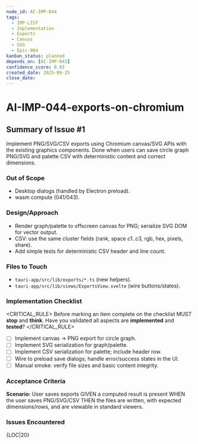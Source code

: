 ```yaml
---
node_id: AI-IMP-044
tags:
  - IMP-LIST
  - Implementation
  - Exports
  - Canvas
  - SVG
  - Epic-004
kanban_status: planned
depends_on: [AI-IMP-043]
confidence_score: 0.83
created_date: 2025-09-25
close_date:
---
```


# AI-IMP-044-exports-on-chromium

## Summary of Issue #1
Implement PNG/SVG/CSV exports using Chromium canvas/SVG APIs with the existing graphics components. Done when users can save circle graph PNG/SVG and palette CSV with deterministic content and correct dimensions.

### Out of Scope
- Desktop dialogs (handled by Electron preload).
- wasm compute (041/043).

### Design/Approach
- Render graph/palette to offscreen canvas for PNG; serialize SVG DOM for vector output.
- CSV: use the same cluster fields (rank, space c1..c3, rgb, hex, pixels, share).
- Add simple tests for deterministic CSV header and line count.

### Files to Touch
- `tauri-app/src/lib/exports/*.ts` (new helpers).
- `tauri-app/src/lib/views/ExportsView.svelte` (wire buttons/states).

### Implementation Checklist

<CRITICAL_RULE>
Before marking an item complete on the checklist MUST **stop** and **think**. Have you validated all aspects are **implemented** and **tested**?
</CRITICAL_RULE>

- [ ] Implement canvas → PNG export for circle graph.
- [ ] Implement SVG serialization for graph/palette.
- [ ] Implement CSV serialization for palette; include header row.
- [ ] Wire to preload save dialogs; handle error/success states in the UI.
- [ ] Manual smoke: verify file sizes and basic content integrity.

### Acceptance Criteria
**Scenario:** User saves exports
GIVEN a computed result is present
WHEN the user saves PNG/SVG/CSV
THEN the files are written, with expected dimensions/rows, and are viewable in standard viewers.

### Issues Encountered
{LOC|20}

